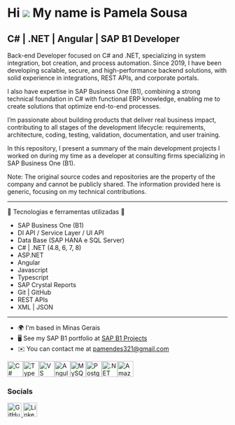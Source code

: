 Hi ![](https://user-images.githubusercontent.com/18350557/176309783-0785949b-9127-417c-8b55-ab5a4333674e.gif) My name is Pamela Sousa
=====================================================================================================================================

C# | .NET | Angular | SAP B1 Developer
--------------------------------------

Back-end Developer focused on C# and .NET, specializing in system integration, bot creation, and process automation. Since 2019, I have been developing scalable, secure, and high-performance backend solutions, with solid experience in integrations, REST APIs, and corporate portals.

I also have expertise in SAP Business One (B1), combining a strong technical foundation in C# with functional ERP knowledge, enabling me to create solutions that optimize end-to-end processes.

I’m passionate about building products that deliver real business impact, contributing to all stages of the development lifecycle: requirements, architecture, coding, testing, validation, documentation, and user training.

In this repository, I present a summary of the main development projects I worked on during my time as a developer at consulting firms specializing in SAP Business One (B1).

Note: The original source codes and repositories are the property of the company and cannot be publicly shared. The information provided here is generic, focusing on my technical contributions.

--------------------------------------
🔧 Tecnologias e ferramentas utilizadas 🔧

- SAP Business One (B1)
- DI API / Service Layer / UI API
- Data Base (SAP HANA e SQL Server)
- C# | .NET (4.8, 6, 7, 8)
- ASP.NET
- Angular
- Javascript
- Typescript
- SAP Crystal Reports
- Git | GitHub
- REST APIs
- XML | JSON

--------------------------------------

* 🌍  I'm based in Minas Gerais
* 🖥️  See my SAP B1 portfolio at [SAP B1 Projects](http://github.com/P-mendes917/projetos-consultoria-sap-b1)
* ✉️  You can contact me at [pamendes321@gmail.com](mailto:pamendes321@gmail.com)


<p align="left">
<a href="https://docs.microsoft.com/en-us/dotnet/csharp/" target="_blank" rel="noreferrer"><img src="https://raw.githubusercontent.com/danielcranney/readme-generator/main/public/icons/skills/csharp-colored.svg" alt="C#" title="C#" width="36" height="36" /></a><a href="https://www.typescriptlang.org/" target="_blank" rel="noreferrer"><img src="https://raw.githubusercontent.com/danielcranney/readme-generator/main/public/icons/skills/typescript-colored.svg" alt="TypeScript" title="TypeScript" width="36" height="36" /></a><a href="https://code.visualstudio.com/" target="_blank" rel="noreferrer"><img src="https://raw.githubusercontent.com/danielcranney/readme-generator/main/public/icons/skills/visualstudiocode-colored.svg" alt="VS Code" title="VS Code" width="36" height="36" /></a><a href="https://angular.io/" target="_blank" rel="noreferrer"><img src="https://raw.githubusercontent.com/danielcranney/readme-generator/main/public/icons/skills/angularjs-colored.svg" alt="Angular" title="Angular" width="36" height="36" /></a><a href="https://www.mysql.com/" target="_blank" rel="noreferrer"><img src="https://raw.githubusercontent.com/danielcranney/readme-generator/main/public/icons/skills/mysql-colored.svg" alt="MySQL" title="MySQL" width="36" height="36" /></a><a href="https://www.postgresql.org/" target="_blank" rel="noreferrer"><img src="https://raw.githubusercontent.com/danielcranney/readme-generator/main/public/icons/skills/postgresql-colored.svg" alt="PostgreSQL" title="PostgreSQL" width="36" height="36" /></a><a href="https://dotnet.microsoft.com/en-us/" target="_blank" rel="noreferrer"><img src="https://raw.githubusercontent.com/danielcranney/readme-generator/main/public/icons/skills/dot-net-colored.svg" alt=".NET" title=".NET" width="36" height="36" /></a><a href="https://aws.amazon.com" target="_blank" rel="noreferrer"><img src="https://raw.githubusercontent.com/danielcranney/readme-generator/main/public/icons/skills/aws-colored-dark.svg" alt="Amazon Web Services" title="Amazon Web Services" width="36" height="36" /></a>
</p>

### Socials

<p align="left"> <a href="https://www.github.com/P-mendes917" target="_blank" rel="noreferrer"> <picture> <source media="(prefers-color-scheme: dark)" srcset="https://raw.githubusercontent.com/danielcranney/readme-generator/main/public/icons/socials/github-dark.svg" /> <source media="(prefers-color-scheme: light)" srcset="https://raw.githubusercontent.com/danielcranney/readme-generator/main/public/icons/socials/github.svg" /> <img src="https://raw.githubusercontent.com/danielcranney/readme-generator/main/public/icons/socials/github.svg" width="32" height="32" alt="GitHub" title="GitHub" /> </picture> </a> <a href="https://www.linkedin.com/in/pamela-mendes-de-sousa-131707122/" target="_blank" rel="noreferrer"> <picture> <source media="(prefers-color-scheme: dark)" srcset="https://raw.githubusercontent.com/danielcranney/readme-generator/main/public/icons/socials/linkedin-dark.svg" /> <source media="(prefers-color-scheme: light)" srcset="https://raw.githubusercontent.com/danielcranney/readme-generator/main/public/icons/socials/linkedin.svg" /> <img src="https://raw.githubusercontent.com/danielcranney/readme-generator/main/public/icons/socials/linkedin.svg" width="32" height="32" alt="LinkedIn" title="LinkedIn" /> </picture> </a></p>
